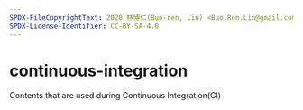 ```yaml
---
SPDX-FileCopyrightText: 2020 林博仁(Buo-ren, Lin) <Buo.Ren.Lin@gmail.com>
SPDX-License-Identifier: CC-BY-SA-4.0
---
```


# continuous-integration

Contents that are used during Continuous Integration(CI)
